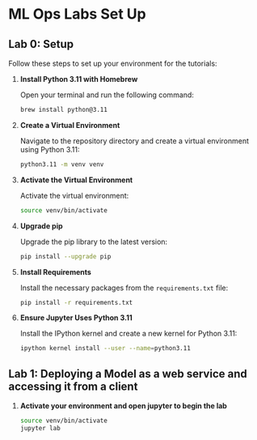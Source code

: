 # ML Ops Labs Set Up

## Lab 0: Setup 

Follow these steps to set up your environment for the tutorials:

1. **Install Python 3.11 with Homebrew**

    Open your terminal and run the following command:
    ```sh
    brew install python@3.11
    ```

2. **Create a Virtual Environment**

    Navigate to the repository directory and create a virtual environment using Python 3.11:
    ```sh
    python3.11 -m venv venv
    ```

3. **Activate the Virtual Environment**

    Activate the virtual environment:
    ```sh
    source venv/bin/activate
    ```

4. **Upgrade pip**

    Upgrade the pip library to the latest version:
    ```sh
    pip install --upgrade pip
    ```

5. **Install Requirements**

    Install the necessary packages from the `requirements.txt` file:
    ```sh
    pip install -r requirements.txt
    ```

6. **Ensure Jupyter Uses Python 3.11**

    Install the IPython kernel and create a new kernel for Python 3.11:
    ```sh
    ipython kernel install --user --name=python3.11
    ```
   

## Lab 1: Deploying a Model as a web service and accessing it from a client

1. **Activate your environment and open jupyter to begin the lab**
    ```sh
    source venv/bin/activate
   jupyter lab
    ```